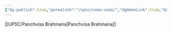 ```yaml
---
{"dg-publish":true,"permalink":"/upsc/soma-veda/","dgHomeLink":true,"dgPassFrontmatter":false}
---
```


[[UPSC/Panchvisa Brahmana|Panchvisa Brahmana]]